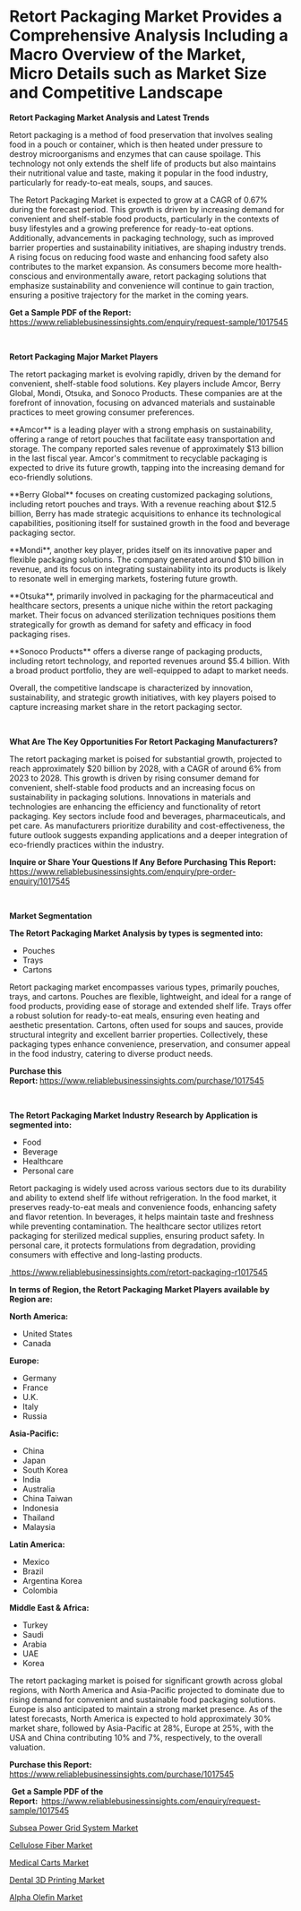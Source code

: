 <p><h1>Retort Packaging Market Provides a Comprehensive Analysis Including a Macro Overview of the Market, Micro Details such as Market Size and Competitive Landscape</h1></p><p><strong>Retort Packaging Market Analysis and Latest Trends</strong></p>
<p><p>Retort packaging is a method of food preservation that involves sealing food in a pouch or container, which is then heated under pressure to destroy microorganisms and enzymes that can cause spoilage. This technology not only extends the shelf life of products but also maintains their nutritional value and taste, making it popular in the food industry, particularly for ready-to-eat meals, soups, and sauces.</p><p>The Retort Packaging Market is expected to grow at a CAGR of 0.67% during the forecast period. This growth is driven by increasing demand for convenient and shelf-stable food products, particularly in the contexts of busy lifestyles and a growing preference for ready-to-eat options. Additionally, advancements in packaging technology, such as improved barrier properties and sustainability initiatives, are shaping industry trends. A rising focus on reducing food waste and enhancing food safety also contributes to the market expansion. As consumers become more health-conscious and environmentally aware, retort packaging solutions that emphasize sustainability and convenience will continue to gain traction, ensuring a positive trajectory for the market in the coming years.</p></p>
<p><strong>Get a Sample PDF of the Report:&nbsp;</strong> <a href="https://www.reliablebusinessinsights.com/enquiry/request-sample/1017545?utm_campaign=1094&utm_medium=2&utm_source=Github&utm_content=ia&utm_term=06112024&utm_id=retort-packaging">https://www.reliablebusinessinsights.com/enquiry/request-sample/1017545</a></p>
<p>&nbsp;</p>
<p><strong>Retort Packaging Major Market Players</strong></p>
<p><p>The retort packaging market is evolving rapidly, driven by the demand for convenient, shelf-stable food solutions. Key players include Amcor, Berry Global, Mondi, Otsuka, and Sonoco Products. These companies are at the forefront of innovation, focusing on advanced materials and sustainable practices to meet growing consumer preferences.</p><p>**Amcor** is a leading player with a strong emphasis on sustainability, offering a range of retort pouches that facilitate easy transportation and storage. The company reported sales revenue of approximately $13 billion in the last fiscal year. Amcor's commitment to recyclable packaging is expected to drive its future growth, tapping into the increasing demand for eco-friendly solutions.</p><p>**Berry Global** focuses on creating customized packaging solutions, including retort pouches and trays. With a revenue reaching about $12.5 billion, Berry has made strategic acquisitions to enhance its technological capabilities, positioning itself for sustained growth in the food and beverage packaging sector.</p><p>**Mondi**, another key player, prides itself on its innovative paper and flexible packaging solutions. The company generated around $10 billion in revenue, and its focus on integrating sustainability into its products is likely to resonate well in emerging markets, fostering future growth.</p><p>**Otsuka**, primarily involved in packaging for the pharmaceutical and healthcare sectors, presents a unique niche within the retort packaging market. Their focus on advanced sterilization techniques positions them strategically for growth as demand for safety and efficacy in food packaging rises.</p><p>**Sonoco Products** offers a diverse range of packaging products, including retort technology, and reported revenues around $5.4 billion. With a broad product portfolio, they are well-equipped to adapt to market needs.</p><p>Overall, the competitive landscape is characterized by innovation, sustainability, and strategic growth initiatives, with key players poised to capture increasing market share in the retort packaging sector.</p></p>
<p>&nbsp;</p>
<p><strong>What Are The Key Opportunities For Retort Packaging Manufacturers?</strong></p>
<p><p>The retort packaging market is poised for substantial growth, projected to reach approximately $20 billion by 2028, with a CAGR of around 6% from 2023 to 2028. This growth is driven by rising consumer demand for convenient, shelf-stable food products and an increasing focus on sustainability in packaging solutions. Innovations in materials and technologies are enhancing the efficiency and functionality of retort packaging. Key sectors include food and beverages, pharmaceuticals, and pet care. As manufacturers prioritize durability and cost-effectiveness, the future outlook suggests expanding applications and a deeper integration of eco-friendly practices within the industry.</p></p>
<p><strong>Inquire or Share Your Questions If Any Before Purchasing This Report:</strong> <a href="https://www.reliablebusinessinsights.com/enquiry/pre-order-enquiry/1017545?utm_campaign=1094&utm_medium=2&utm_source=Github&utm_content=ia&utm_term=06112024&utm_id=retort-packaging">https://www.reliablebusinessinsights.com/enquiry/pre-order-enquiry/1017545</a></p>
<p>&nbsp;</p>
<p><strong>Market Segmentation</strong></p>
<p><strong>The Retort Packaging Market Analysis by types is segmented into:</strong></p>
<p><ul><li>Pouches</li><li>Trays</li><li>Cartons</li></ul></p>
<p><p>Retort packaging market encompasses various types, primarily pouches, trays, and cartons. Pouches are flexible, lightweight, and ideal for a range of food products, providing ease of storage and extended shelf life. Trays offer a robust solution for ready-to-eat meals, ensuring even heating and aesthetic presentation. Cartons, often used for soups and sauces, provide structural integrity and excellent barrier properties. Collectively, these packaging types enhance convenience, preservation, and consumer appeal in the food industry, catering to diverse product needs.</p></p>
<p><strong>Purchase this Report:&nbsp;</strong><a href="https://www.reliablebusinessinsights.com/purchase/1017545?utm_campaign=1094&utm_medium=2&utm_source=Github&utm_content=ia&utm_term=06112024&utm_id=retort-packaging">https://www.reliablebusinessinsights.com/purchase/1017545</a></p>
<p>&nbsp;</p>
<p><strong>The Retort Packaging Market Industry Research by Application is segmented into:</strong></p>
<p><ul><li>Food</li><li>Beverage</li><li>Healthcare</li><li>Personal care</li></ul></p>
<p><p>Retort packaging is widely used across various sectors due to its durability and ability to extend shelf life without refrigeration. In the food market, it preserves ready-to-eat meals and convenience foods, enhancing safety and flavor retention. In beverages, it helps maintain taste and freshness while preventing contamination. The healthcare sector utilizes retort packaging for sterilized medical supplies, ensuring product safety. In personal care, it protects formulations from degradation, providing consumers with effective and long-lasting products.</p></p>
<p><a href="https://www.reliablebusinessinsights.com/retort-packaging-r1017545?utm_campaign=1094&utm_medium=2&utm_source=Github&utm_content=ia&utm_term=06112024&utm_id=retort-packaging">&nbsp;https://www.reliablebusinessinsights.com/retort-packaging-r1017545</a></p>
<p><strong>In terms of Region, the Retort Packaging Market Players available by Region are:</strong></p>
<p>
    <p> <strong> North America: </strong>
        <ul>
            <li>United States</li>
            <li>Canada</li>
        </ul>
        </p> 
    <p> <strong> Europe: </strong>
        <ul>
            <li>Germany</li>
            <li>France</li>
            <li>U.K.</li>
            <li>Italy</li>
            <li>Russia</li>
        </ul>
        </p> 
    <p> <strong> Asia-Pacific: </strong>
        <ul>
            <li>China</li>
            <li>Japan</li>
            <li>South Korea</li>
            <li>India</li>
            <li>Australia</li>
            <li>China Taiwan</li>
            <li>Indonesia</li>
            <li>Thailand</li>
            <li>Malaysia</li>
        </ul>
        </p> 
    <p> <strong> Latin America: </strong>
        <ul>
            <li>Mexico</li>
            <li>Brazil</li>
            <li>Argentina Korea</li>
            <li>Colombia</li>
        </ul>
        </p> 
    <p> <strong> Middle East & Africa: </strong>
        <ul>
            <li>Turkey</li>
            <li>Saudi</li>
            <li>Arabia</li>
            <li>UAE</li>
            <li>Korea</li>
        </ul>
    </p>
    </p>
<p><p>The retort packaging market is poised for significant growth across global regions, with North America and Asia-Pacific projected to dominate due to rising demand for convenient and sustainable food packaging solutions. Europe is also anticipated to maintain a strong market presence. As of the latest forecasts, North America is expected to hold approximately 30% market share, followed by Asia-Pacific at 28%, Europe at 25%, with the USA and China contributing 10% and 7%, respectively, to the overall valuation.</p></p>
<p><strong>Purchase this Report: </strong><a href="https://www.reliablebusinessinsights.com/purchase/1017545?utm_campaign=1094&utm_medium=2&utm_source=Github&utm_content=ia&utm_term=06112024&utm_id=retort-packaging">https://www.reliablebusinessinsights.com/purchase/1017545</a></p>
<p>&nbsp;<strong>Get a Sample PDF of the Report:&nbsp;&nbsp;</strong><a href="https://www.reliablebusinessinsights.com/enquiry/request-sample/1017545?utm_campaign=1094&utm_medium=2&utm_source=Github&utm_content=ia&utm_term=06112024&utm_id=retort-packaging">https://www.reliablebusinessinsights.com/enquiry/request-sample/1017545</a></p>
<p><strong></strong></p>
<p><p><a href="https://www.linkedin.com/pulse/opportunities-challenges-subsea-power-grid-system-ikgef?utm_campaign=1094&utm_medium=2&utm_source=Github&utm_content=ia&utm_term=06112024&utm_id=retort-packaging">Subsea Power Grid System Market</a></p><p><a href="https://github.com/kiara3n0pau/Market-Research-Report-List-1/blob/main/cellulose-fiber-market.md?utm_campaign=1094&utm_medium=2&utm_source=Github&utm_content=ia&utm_term=06112024&utm_id=retort-packaging">Cellulose Fiber Market</a></p><p><a href="https://issuu.com/reportprime-2/docs/medical-carts-market-size-2030.pptx_6be273e0116987?utm_campaign=1094&utm_medium=2&utm_source=Github&utm_content=ia&utm_term=06112024&utm_id=retort-packaging">Medical Carts Market</a></p><p><a href="https://issuu.com/reportprime-2/docs/dental-3d-printing-market-size-2030_33d0df696b0d93?utm_campaign=1094&utm_medium=2&utm_source=Github&utm_content=ia&utm_term=06112024&utm_id=retort-packaging">Dental 3D Printing Market</a></p><p><a href="https://github.com/rieuydbalon3b/Market-Research-Report-List-1/blob/main/alpha-olefin-market.md?utm_campaign=1094&utm_medium=2&utm_source=Github&utm_content=ia&utm_term=06112024&utm_id=retort-packaging">Alpha Olefin Market</a></p></p>